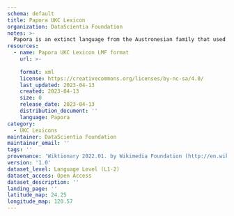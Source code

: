 ```yaml
---
schema: default
title: Papora UKC Lexicon
organization: DataScientia Foundation
notes: >-
  Papora is an extinct language from the Austronesian family that used to be spoken in Oceania. The UKC Lexicon of Papora is represented as a lexico-semantic network. It consists of words, word senses, synsets, as well as sense-level and synset-level relationships
resources:
  - name: Papora UKC Lexicon LMF format
    url: >-
      
    format: xml
    license: https://creativecommons.org/licenses/by-nc-sa/4.0/
    last_updated: 2023-04-13
    created: 2023-04-13
    size: 0
    release_date: 2023-04-13
    distribution_document: ''
    language: Papora
category:
  - UKC Lexicons
maintainer: DataScientia Foundation
maintainer_email: ''
tags: ''
provenance: 'Wiktionary 2022.01. by Wikimedia Foundation (http://en.wiktionary.org); Princeton WordNet 2.1 by Princeton University (https://wordnet.princeton.edu)'
version: '1.0'
dataset_level: Language Level (L1-2)
dataset_access: Open Access
dataset_description: ''
landing_page: ''
latitude_map: 24.25
longitude_map: 120.57
---
```


